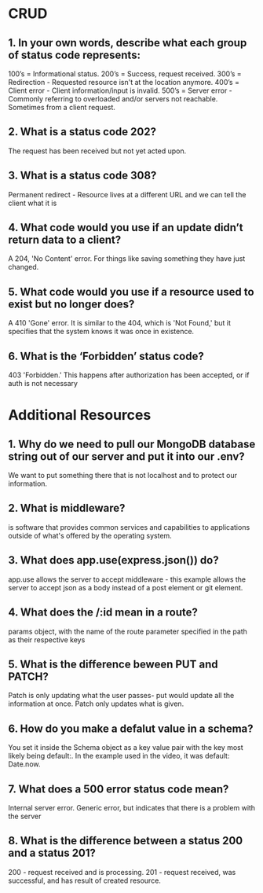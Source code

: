 # CRUD

## 1. In your own words, describe what each group of status code represents:
100’s =  Informational status.
200’s =   Success, request received.
300’s = Redirection - Requested resource isn't at the location anymore.
400’s = Client error - Client information/input is invalid.
500’s = Server error - Commonly referring to overloaded and/or servers not reachable. Sometimes from a client request.


## 2. What is a status code 202?
The request has been received but not yet acted upon.

## 3. What is a status code 308?
Permanent redirect - Resource lives at a different URL and we can tell the client what it is 

## 4. What code would you use if an update didn’t return data to a client?
A 204, 'No Content' error. For things like saving something they have just changed.

## 5. What code would you use if a resource used to exist but no longer does?
A 410 'Gone' error. It is similar to the 404, which is 'Not Found,' but it specifies that the system knows it was once in existence.

## 6. What is the ‘Forbidden’ status code?
403 'Forbidden.' This happens after authorization has been accepted, or if auth is not necessary

# Additional Resources #

## 1. Why do we need to pull our MongoDB database string out of our server and put it into our .env?
We want to put something there that is not localhost and to protect our information.

## 2. What is middleware?
is software that provides common services and capabilities to applications outside of what's offered by the operating system.

## 3. What does app.use(express.json()) do?
app.use allows the server to accept middleware - this example allows the server to accept json as a body instead of a post element or git element.

## 4. What does the /:id mean in a route?
params object, with the name of the route parameter specified in the path as their respective keys

## 5. What is the difference beween PUT and PATCH?
Patch is only updating what the user passes- put would update all the information at once. Patch only updates what is given.

## 6. How do you make a defalut value in a schema?
You set it inside the Schema object as a key value pair with the key most likely being default:. In the example used in the video, it was default: Date.now. 

## 7. What does a 500 error status code mean?
Internal server error. Generic error, but indicates that there is a problem with the server

## 8. What is the difference between a status 200 and a status 201?
200 - request received and is processing. 201 - request received, was successful, and has result of created resource.
